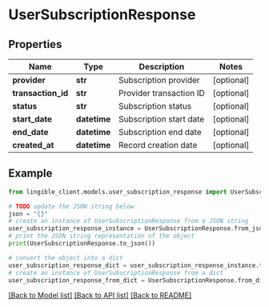 # UserSubscriptionResponse


## Properties

Name | Type | Description | Notes
------------ | ------------- | ------------- | -------------
**provider** | **str** | Subscription provider | [optional] 
**transaction_id** | **str** | Provider transaction ID | [optional] 
**status** | **str** | Subscription status | [optional] 
**start_date** | **datetime** | Subscription start date | [optional] 
**end_date** | **datetime** | Subscription end date | [optional] 
**created_at** | **datetime** | Record creation date | [optional] 

## Example

```python
from lingible_client.models.user_subscription_response import UserSubscriptionResponse

# TODO update the JSON string below
json = "{}"
# create an instance of UserSubscriptionResponse from a JSON string
user_subscription_response_instance = UserSubscriptionResponse.from_json(json)
# print the JSON string representation of the object
print(UserSubscriptionResponse.to_json())

# convert the object into a dict
user_subscription_response_dict = user_subscription_response_instance.to_dict()
# create an instance of UserSubscriptionResponse from a dict
user_subscription_response_from_dict = UserSubscriptionResponse.from_dict(user_subscription_response_dict)
```
[[Back to Model list]](../README.md#documentation-for-models) [[Back to API list]](../README.md#documentation-for-api-endpoints) [[Back to README]](../README.md)


